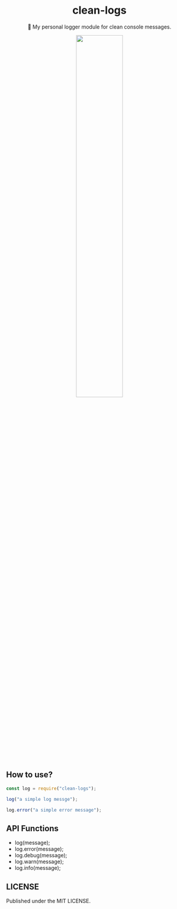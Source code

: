 <h1 align="center">clean-logs</h1>
<p align="center">🌈 My personal logger module for clean console messages.</p>
<div align="center">
  <img src="https://i.imgur.com/LDZhXtg.png" width="50%" />
</div>

## How to use?
```js
const log = require("clean-logs");

log("a simple log messge");

log.error("a simple error message"); 
```
## API Functions

- log(message);
- log.error(message);
- log.debug(message);
- log.warn(message);
- log.info(message);

## LICENSE

Published under the MIT LICENSE.